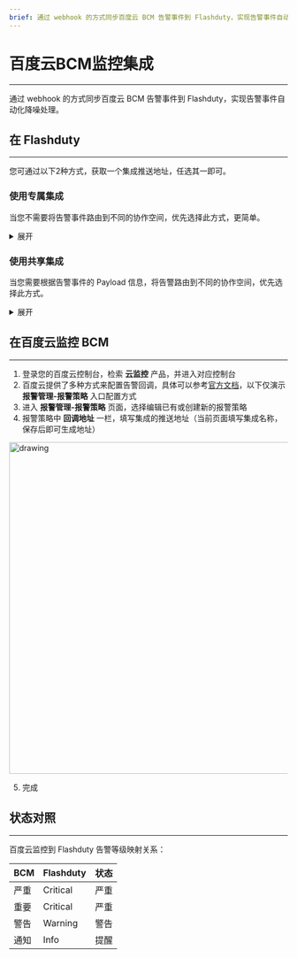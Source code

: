 ```yaml
---
brief: 通过 webhook 的方式同步百度云 BCM 告警事件到 Flashduty，实现告警事件自动化降噪处理
---
```


# 百度云BCM监控集成

---

通过 webhook 的方式同步百度云 BCM 告警事件到 Flashduty，实现告警事件自动化降噪处理。
## 在 Flashduty
---
您可通过以下2种方式，获取一个集成推送地址，任选其一即可。

### 使用专属集成

当您不需要将告警事件路由到不同的协作空间，优先选择此方式，更简单。

<details>
<summary>展开</summary>

1. 进入 Flashduty 控制台，选择 **协作空间**，进入某个空间的详情页面
2. 选择 **集成数据** tab，点击 **添加一个集成**，进入添加集成页面
3. 选择 **百度云监控BCM** 集成，点击 **保存**，生成卡片。
4. 点击生成的卡片，可以查看到 **推送地址**，复制备用，完成。


</details>

### 使用共享集成

当您需要根据告警事件的 Payload 信息，将告警路由到不同的协作空间，优先选择此方式。

<details>
<summary>展开</summary>

1. 进入 Flashduty 控制台，选择 **集成中心=>告警事件**，进入集成选择页面。
2. 选择 **百度云监控BCM** 集成：
- **集成名称**：为当前集成定义一个名称。
3. 点击 **保存** 后，复制当前页面的新生成的 **推送地址** 备用。
4. 点击 **创建路由**，为集成配置路由规则。您可以按条件匹配不同的告警到不同的协作空间，也可以直接设置默认协作空间作为兜底，后续再按需调整。
5. 完成。

</details>

## 在百度云监控 BCM
---
<div class="md-block">

1. 登录您的百度云控制台，检索 __云监控__ 产品，并进入对应控制台
2. 百度云提供了多种方式来配置告警回调，具体可以参考[官方文档](https://cloud.baidu.com/doc/BCM/s/bkdzl6d69)，以下仅演示 __报警管理-报警策略__ 入口配置方式
3. 进入 __报警管理-报警策略__ 页面，选择编辑已有或创建新的报警策略
4. 报警策略中 __回调地址__ 一栏，填写集成的推送地址（当前页面填写集成名称，保存后即可生成地址）

<img alt="drawing" width="600" src="https://fcdoc.github.io/img/YNQKnmj1FuILvVEkkDliHTFfRCgRUxWDDNsctXsp12Q.avif" />

5. 完成

</div>

## 状态对照
---
<div class="md-block">

百度云监控到 Flashduty 告警等级映射关系：

| BCM  |  Flashduty  | 状态 |
| ---- | -------- | ---- |
| 严重 | Critical | 严重 |
| 重要 | Critical | 严重 |
| 警告 | Warning  | 警告 |
| 通知 | Info     | 提醒 |

</div>